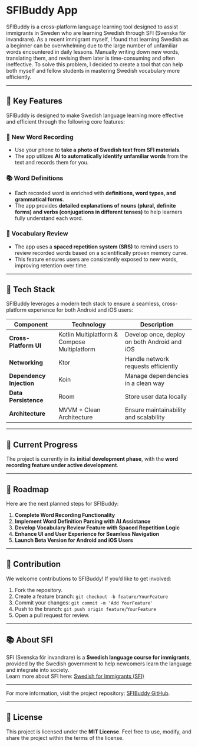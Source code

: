 # SFIBuddy App

SFIBuddy is a cross-platform language learning tool designed to assist immigrants in Sweden who are learning Swedish through SFI (Svenska för invandrare). 
As a recent immigrant myself, I found that learning Swedish as a beginner can be overwhelming due to the large number of unfamiliar words encountered in daily lessons. 
Manually writing down new words, translating them, and revising them later is time-consuming and often ineffective. 
To solve this problem, I decided to create a tool that can help both myself and fellow students in mastering Swedish vocabulary more efficiently.

---

## 🌟 Key Features

SFIBuddy is designed to make Swedish language learning more effective and efficient through the following core features:

### 📝 New Word Recording
- Use your phone to **take a photo of Swedish text from SFI materials**.
- The app utilizes **AI to automatically identify unfamiliar words** from the text and records them for you.

### 📚 Word Definitions
- Each recorded word is enriched with **definitions, word types, and grammatical forms**.
- The app provides **detailed explanations of nouns (plural, definite forms) and verbs (conjugations in different tenses)** to help learners fully understand each word.

### 🔔 Vocabulary Review
- The app uses a **spaced repetition system (SRS)** to remind users to review recorded words based on a scientifically proven memory curve.
- This feature ensures users are consistently exposed to new words, improving retention over time.

---

## 🧰 Tech Stack

SFIBuddy leverages a modern tech stack to ensure a seamless, cross-platform experience for both Android and iOS users:

| Component              | Technology               | Description                          |
|------------------------|--------------------------|--------------------------------------|
| **Cross-Platform UI**   | Kotlin Multiplatform & Compose Multiplatform | Develop once, deploy on both Android and iOS |
| **Networking**          | Ktor                     | Handle network requests efficiently   |
| **Dependency Injection**| Koin                     | Manage dependencies in a clean way   |
| **Data Persistence**    | Room                     | Store user data locally               |
| **Architecture**        | MVVM + Clean Architecture | Ensure maintainability and scalability|

---

## 🚀 Current Progress

The project is currently in its **initial development phase**, with the **word recording feature under active development**.

---

## 🎯 Roadmap

Here are the next planned steps for SFIBuddy:

1. **Complete Word Recording Functionality**
2. **Implement Word Definition Parsing with AI Assistance**
3. **Develop Vocabulary Review Feature with Spaced Repetition Logic**
4. **Enhance UI and User Experience for Seamless Navigation**
5. **Launch Beta Version for Android and iOS Users**

---

## 🤝 Contribution

We welcome contributions to SFIBuddy! If you’d like to get involved:

1. Fork the repository.
2. Create a feature branch: `git checkout -b feature/YourFeature`
3. Commit your changes: `git commit -m 'Add YourFeature'`
4. Push to the branch: `git push origin feature/YourFeature`
5. Open a pull request for review.

---

## 📚 About SFI

SFI (Svenska för invandrare) is a **Swedish language course for immigrants**, provided by the Swedish government to help newcomers learn the language and integrate into society.  
Learn more about SFI here: [Swedish for Immigrants (SFI)](https://sweden.se/life/society/learning-swedish)

---

For more information, visit the project repository: [SFIBuddy GitHub](https://github.com/Glasser97/SFIBuddy).

---

## 📄 License

This project is licensed under the **MIT License**. Feel free to use, modify, and share the project within the terms of the license.
